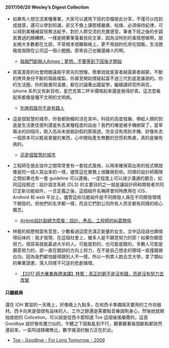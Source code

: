 #### 2017/06/20 Wesley’s Digest Collection

- 如果有人想交流某種專業，大家可以運用下班的空檔彼此分享，不僅可以找到成就感，還可以學到知識，卻又不像上課那樣嚴肅、枯燥、必須保持紀律，可以得到某種補習班無法給予、對於人際交流的充實感受。筆者下班之後的步調其實過的頗糟糕，一樣是開著筆電看技術文章，因為沒特別的事情想做啊，朋友絕大多數都在北部，平常根本很難聯絡上，更不用說約吃來吃個飯，生活圈極度侷限在公司這一個小圈圈。原來自己也蠻邊緣人的啊。
  - [敲敲門創辦人Aimee：夢想，不要等到下班後才開始](http://www.30.com.tw/webonly_content_1318.html)
  
- 貧富差距的社會問題遠超乎原先的想像，簡單說就是富者越富窮者越窮，不斷的拷貝身份不斷的階級複製，你甚至開始懷疑起富不過三代到底是誰說的。你的生活圈，你的臉書同溫層，都在討論著出國留學，繼續讀研究所與否，iphone 系列又有新貨啦，星巴克第二杯半價喝起來還是覺得好貴。這怎麼看起來都像是種不文明的文明病。
  - [別再假裝你不是有錢人](https://m.cn.nytimes.com/opinion/20170612/stop-pretending-youre-not-rich/zh-hant/)
  
- 這是個智慧的城市，你我都倒楣的活在其中。科技的高度發展，帶給人類的到底是生活更佳便利還是失去某種程度的自由？我們的確是被手機綁架了，當草莓冰的四個月，剛入伍尚未放結訓假的那兩週，完全沒有用到手機，好像失去一個原本可以輕易掌握的東西，心中開始產生無數的恐慌和焦慮，真的是蠻有病的。
  - [這是個智慧的城市](https://medium.com/@poga/%E9%80%99%E6%98%AF%E5%80%8B%E6%99%BA%E6%85%A7%E7%9A%84%E5%9F%8E%E5%B8%82-c6389c00fbed)
  
- 工程師在彼此協作之間常常會有一套程式風格，以用來確保寫出來的程式碼就像是同一個人寫出來的一樣，儘管這在實務上很難做到啦。同樣的設計師團隊之間如果也有一套 guideline 可以遵循，一定程度上可以減少溝通的磨合，如同這段敘述：設計語言系統 (DLS) 的主要目的之一就是讓設計師和開發者共同訂定新功能組件，一旦定義之後，這個組件名稱將會同時應用在 iOS、Android 和 web 平台上。儘管這些功能組件是不同開發人員在不同開發環境下開發的，但他們的名字都一樣，而且它們對公司所有人而言都有同樣的核心概念。
  - [Airbnb設計副總怎麼看：設計、產品、工程師的糾葛關係](http://betweengos.com/airbnb-alex-schleifer-talk-about-design/)


- 林藝的經歷相當有意思，少數看過這麼充滿正能量的女生，文中這段話也頗值得玩味的：我才發現，在這個社會上，蠻多人是不願意努力的耶！如果你願意努力，很容易就能贏過大半的人。可能是對的，也可能是錯的，多數人可能是願意努力的，卻一直在錯誤的方向上努力，在不是自己想走的領域一直撞牆做白功，因為我們都怕變得跟別人不一樣，所以一狗票人跑去念大學，拿了類似的畢業證書，落入同樣不可逆的悲劇循環。
  - [【2017 師大畢業典禮演講】林藝：真正的窮不是沒有錢，而是沒有努力去改變](https://www.inside.com.tw/2017/06/18/yi-lin)





#### 只聽經典
還在 IOH 實習的一天晚上，好像晚上九點多，在和西卡準備隔天要用的工作坊器材。西卡向來是個很有品味的人，工作之餘還是需要點音樂調劑身心，然後她就開始放她的 Collcetion。可以說是從西卡那知道 Toe 這個後搖樂團的，這首 Goodbye 就好像有魔力似的，乍聽之下鼓點亂到不行，聽著聽著每個斷點都突然連起來，一氣呵成精確無比，數字搖滾的魅力正在於此。
- [Toe - Goodbye - For Long Tomorrow - 2009](https://www.youtube.com/watch?v=e0RWnzd_b_k)